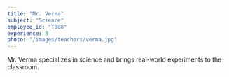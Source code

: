 ```yaml
---
title: "Mr. Verma"
subject: "Science"
employee_id: "T988"
experience: 8
photo: "/images/teachers/verma.jpg"
---
```


Mr. Verma specializes in science and brings real-world experiments to the classroom.